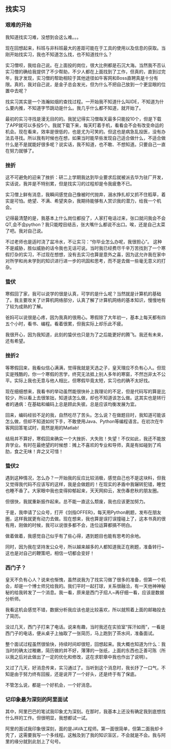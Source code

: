 ## 找实习
### 艰难的开始
我知道找实习难，没想到会这么难。。。

现在回想起来，科班与非科班最大的差距可能在于工具的使用以及信息的获取。当刚开始找实习，我也不知道怎么找，也不知道找什么？

实习僧呗，我给自己说。在上面投的岗位，很大比例都是石沉大海。当然我不否认实习僧的确给我提供了不少帮助，不少人都在上面找到了工作，但真的，直到过完年，我才发现，实习僧的帮助相较于其他途径如牛客网和Boss直聘真是十分有限。真的，我对自己说，是金子总会发光，但为什么不把自己放到一个更显眼的位置中去呢？

找实习其实是一个浩瀚如烟的查找过程。一开始我不知道什么叫IDE，不知道为什么要内推，不知道字节跳动是什么。我几乎什么都不知道，就开始了。

最初的实习寻找是漫无目的的。我犹记得实习僧每天最多只能投10个，但是下载了APP就可以多投5个。我就下载下来，每天盯着手机，看看会不会有改变命运的机会。现在看来，效率是很低的，也是尤为可笑的。但这也是病急乱投医，没有办法去寻找。所以我有时候也在想，如果当时能早些发现自己适合做什么，不适合做什么是不是就能好很多呢？说实话，我不知道，也不敢、不想知道。只要自己一直在努力就够了。

### 挫折
这不可避免的迎来了挫折：研二上学期我达到毕业要求后就被派去华为驻厂开发，实话说，我并是不特别累，但是找实习的过程却是令我疲惫不已。

实习僧上鲜有消息，我瞬间感觉自己像被时代抛弃，溺水挣扎却又抓不住稻草，着实是可怕。绝望、不满、希望夹杂，我期待能够有人赏识我的潜力，给我一个机会。

记得最清楚的是，我基本上什么岗位都投了，人家打电话过来，张口就问我会不会QT,会不会python？我只能瞠目结舌，张大嘴什么都说不出口。唉，还是自己太菜了吧。我对自己说。

不过老师也是适时浇了盆冷水，不让实习：“你毕业怎么办呢，我很担心”。 这种不是威胁，胜似威胁的话令我也无话可说。当时我已经费尽千辛万苦找到了一个寒假打杂的实习，不过现在想想，没有去实习也算是意外之喜，因为这允许我在家中对所学和尚未学到的知识进行进一步的巩固和思考，而不是去做一些毫无意义的打杂。

### 蛰伏

寒假回了家，我可以说学的很是认真，可学的是什么呢？当然就是计算机的基础了。我主要攻关了计算机网络部分，认真了解了计算机网络的基本知识，慢慢地有了较为成熟的了解。

爸妈可以说很是心疼，因为我真的很用心。寒假除了大年初一，基本上每天都有四五个小时，看书、编程。看着很累，但我实际上却乐此不疲。

我很开心，因为我知道，此刻的蛰伏也只是为了之后能更好的腾飞。我还有未来，还有希望。

### 挫折2

等寒假回来，我看似信心满满，觉得我就是天选之子，皇天理应不负有心人。但现实是残酷的，你一个寒假的苦学，终究无法抵上别人多年的寒窗，不然岂非太不公平。实际上我也无意与他人相比，但寒假毕竟太短，实习也的确不太好找。

现在细细想来，我看书的举动虽然能很快补上我理论的不足，但是代码写的算是比较少，所以看上去很笨拙，知道该怎么做，却也不知道该怎么做。这其实也是转行者的通病：在基础和编码上总是顾此失彼。总是应该均衡发展为宜。

回来，编码经验不足的我，自然吃尽了苦头。怎么说？在做题目时，我知道可能该怎么做，但却不知道如何下手，不敢使用Java、Python等编程语言。在初次在牛客网回答笔试时，竟然是用的Matlab!

结局并不算好，寒假回来确实一个大挫折、大失败！失望！不仅如此，我还不能放弃学业。有时在最绝望的时候想：摊上不喜欢的专业和导师，真是有如碰到了鸡肋，食之无味！弃之又可惜！

### 蛰伏2

遇到这种情况，怎么办？一开始我的反应比较消极，感觉自己也不是这块料，但我又觉得我代码不应该写的这样，我是会做题的！在现实的矛盾中我辗转犯错，睡觉也睡不香了。大家眼中我也变得抑郁起来，天天网抑云，发伤春悲秋的朋友圈。

但很快，我就重新振作起来。总不能一直这么颓废，我也应该更加努力。

于是，我申请了公众号，打开《剑指OFFER》，每天用Python刷题，发布在朋友圈，这样我就更有动力去做。现在想来，我也算是误打误撞碰上了，这本书真的很有用，刚做的时候，我可以说很多都不会，连位运算都搞不明白。

做着做着，我感觉自己似乎有了些心得，遇到题目也能有思考的余地。

同时，因为我在坚持发公众号，所以越来越多的人都知道我正在刷题，准备转行~这也是对自己的鞭策吧，相信一切都会变好！

### 西门子？

皇天不负有心人？说来也惭愧，虽然说我为了找实习做了很多的准备，但第一个机会，却是一个博士师兄给我的。我们平时一起打球，关系很融洽，有一天他神神秘秘的给我转发了一个消息。我一看，原来是西门子招人~再仔细一看，应该是数据分析师。

我看这机会感觉不错，数据分析我应该也是比较喜欢，所以就照着上面的邮箱投去了简历。

没过几天，西门子打来了电话。说来有趣，当时我还在实验室“挥汗如雨”，一看是西门子的电话，便从桌子上抽取了一张简历，马上跑到了茶水间，准备面试。

整个面试过程虽然很愉快，持续时间却很短，回想起来。我大概也知道为什么：我当时的确太过稚嫩，简历做的并不好，薄薄的一张纸，上面的东西也乏善可陈（所以我之后对此做出了一定的优化和修改，这在求职章中我也作出了说明）。

又过了几天，好消息传来，实习通过了。当听到这个消息时，我长抒了一口气，不知是由于努力终有回报，还是说开了一个好头，还是终于有了保底。

不管怎么说，都是一个好机会，一个好消息。

### 记印象最为深刻的阿里面试

其中，阿里巴巴的笔试我印象尤为深刻。在那时，我基本上还没有确定我到底想找什么样的工作。但很明显，我想都试一试。

阿里的面试我印象很深刻，面的是JAVA工程师。第一面很简单，但第二面我却卡壳了，这需要我写一个多线程。这触及到了我的知识盲区，不会就是不会。我与阿里的缘分就到此划上了句号。